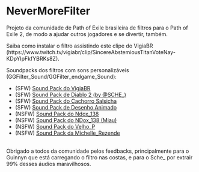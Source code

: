 # NeverMoreFilter
<p>Projeto da comunidade de Path of Exile brasileira de filtros para o Path of Exile 2, de modo a ajudar outros jogadores e se divertir, também.</p>
<p>Saiba como instalar o filtro assistindo este clipe do VigiaBR (https://www.twitch.tv/vigiabr/clip/SincereAbstemiousTitanVoteNay-KDpYIpFkfYBRKs8Z).</p>
<p>Soundpacks dos filtros com sons personalizáveis (GGFilter_Sound/GGFilter_endgame_Sound):</br>
<ul>
  <li>(SFW) <a href="https://drive.google.com/file/d/1f8_0R40amY3N1e1jz5g6UqsjWSm4AcPl/view?usp=drive_link">Sound Pack do VigiaBR</a></li>
  <li>(SFW) <a href="https://drive.google.com/file/d/1FKqCkXoT1oFrraPHED59JBdr5g_LzKyS/view?usp=drive_link">Sound Pack de Diablo 2 (by @SCHE_)</a></li>
  <li>(SFW) <a href="https://drive.google.com/file/d/1hdt1xmgmXQofpC3TYr7VLmA00vVpeOLn/view?usp=drive_link">Sound Pack do Cachorro Salsicha</a></li>
  <li>(SFW) <a href="https://drive.google.com/file/d/1S7rO-y3q8OP4lOewPE2J4AxrugS-pqgm/view?usp=drive_link">Sound Pack de Desenho Animado</a></li>
  <li>(NSFW) <a href="https://drive.google.com/file/d/1_g9csDQUp90kqhrDe4xz0gBAg0SWdO_T/view?usp=drive_link">Sound Pack do Ndox_138</a></li>
  <li>(NSFW) <a href="https://drive.google.com/file/d/1ZiUMzY7A5vd7YSFC5lxErCgzBCpBotAz/view?usp=drive_link">Sound Pack do NDox_138 (Miau)</a></li>
  <li>(NSFW) <a href="https://drive.google.com/file/d/1AceJuY7IM9GU9CT_At2AirEjAcUt99Im/view?usp=drive_link">Sound Pack do Velho_P</a></li>
  <li>(NSFW) <a href="https://drive.google.com/file/d/1Ef5JWxTs_X3xRD_xCsy9fMvyuGxdyCtQ/view?usp=drive_link">Sound Pack da Michelle_Rezende</a></li>
</ul>

</p>
</br>
Obrigado a todos da comunidade pelos feedbacks, principalmente para o Guinnyn que está carregando o filtro nas costas, e para o Sche_ por extrair 99% desses áudios maravilhosos.

